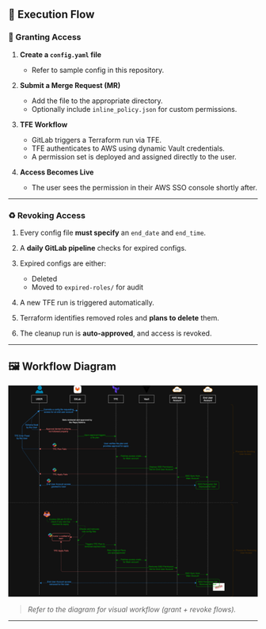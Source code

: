 
## 🔄 Execution Flow

### 🔐 Granting Access

1. **Create a `config.yaml` file**

   * Refer to sample config in this repository.
2. **Submit a Merge Request (MR)**

   * Add the file to the appropriate directory.
   * Optionally include `inline_policy.json` for custom permissions.
3. **TFE Workflow**

   * GitLab triggers a Terraform run via TFE.
   * TFE authenticates to AWS using dynamic Vault credentials.
   * A permission set is deployed and assigned directly to the user.
4. **Access Becomes Live**

   * The user sees the permission in their AWS SSO console shortly after.

---

### ♻️ Revoking Access

1. Every config file **must specify** an `end_date` and `end_time`.
2. A **daily GitLab pipeline** checks for expired configs.
3. Expired configs are either:

   * Deleted
   * Moved to `expired-roles/` for audit
4. A new TFE run is triggered automatically.
5. Terraform identifies removed roles and **plans to delete** them.
6. The cleanup run is **auto-approved**, and access is revoked.

---

## 🖼️ Workflow Diagram

![Execution Flow](./assets/execution-flow.png)

> *Refer to the diagram for visual workflow (grant + revoke flows).*

---
